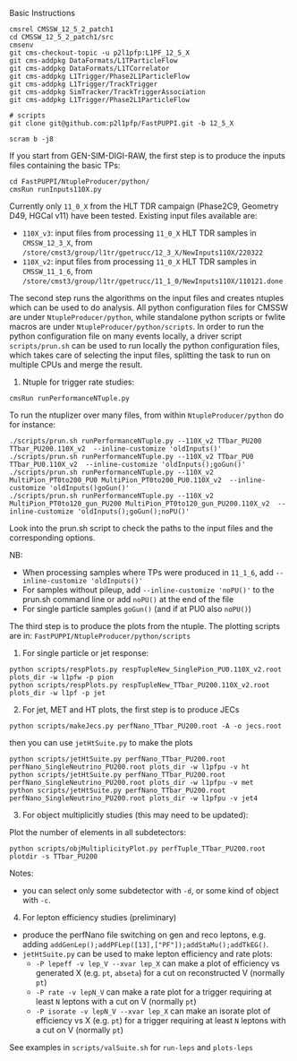 Basic Instructions

```
cmsrel CMSSW_12_5_2_patch1
cd CMSSW_12_5_2_patch1/src
cmsenv
git cms-checkout-topic -u p2l1pfp:L1PF_12_5_X
git cms-addpkg DataFormats/L1TParticleFlow
git cms-addpkg DataFormats/L1TCorrelator
git cms-addpkg L1Trigger/Phase2L1ParticleFlow
git cms-addpkg L1Trigger/TrackTrigger
git cms-addpkg SimTracker/TrackTriggerAssociation
git cms-addpkg L1Trigger/Phase2L1ParticleFlow

# scripts
git clone git@github.com:p2l1pfp/FastPUPPI.git -b 12_5_X

scram b -j8
```

If you start from GEN-SIM-DIGI-RAW, the first step is to produce the inputs files containing the basic TPs:
```
cd FastPUPPI/NtupleProducer/python/
cmsRun runInputs110X.py 
```
Currently only  `11_0_X` from the HLT TDR campaign (Phase2C9, Geometry D49, HGCal v11) have been tested.
Existing input files available are:
 * `110X_v3`:  input files from processing `11_0_X` HLT TDR samples in `CMSSW_12_3_X`, from `/store/cmst3/group/l1tr/gpetrucc/12_3_X/NewInputs110X/220322`
 * `110X_v2`:  input files from processing `11_0_X` HLT TDR samples in `CMSSW_11_1_6`, from `/store/cmst3/group/l1tr/gpetrucc/11_1_0/NewInputs110X/110121.done`

The second step runs the algorithms on the input files and creates ntuples which can be used to do analysis.
All python configuration files for CMSSW are under `NtupleProducer/python`, while standalone python scripts or fwlite macros are under `NtupleProducer/python/scripts`. 
In order to run the python configuration file on many events locally, a driver script `scripts/prun.sh` can be used to run locally the python configuration files, which takes care of selecting the input files, splitting the task to run on multiple CPUs and merge the result.

1) Ntuple for trigger rate studies:

```
cmsRun runPerformanceNTuple.py
```

To run the ntuplizer over many files, from within `NtupleProducer/python` do for instance:
```
./scripts/prun.sh runPerformanceNTuple.py --110X_v2 TTbar_PU200 TTbar_PU200.110X_v2  --inline-customize 'oldInputs()'
./scripts/prun.sh runPerformanceNTuple.py --110X_v2 TTbar_PU0 TTbar_PU0.110X_v2  --inline-customize 'oldInputs();goGun()'
./scripts/prun.sh runPerformanceNTuple.py --110X_v2 MultiPion_PT0to200_PU0 MultiPion_PT0to200_PU0.110X_v2  --inline-customize 'oldInputs()goGun()'
./scripts/prun.sh runPerformanceNTuple.py --110X_v2 MultiPion_PT0to120_gun_PU200 MultiPion_PT0to120_gun_PU200.110X_v2  --inline-customize 'oldInputs();goGun();noPU()'
```
Look into the prun.sh script to check the paths to the input files and the corresponding options.

NB: 
   * When processing samples where TPs were produced in `11_1_6`, add `--inline-customize 'oldInputs()'`
   * For samples without pileup, add  `--inline-customize 'noPU()'` to the prun.sh command line or add `noPU()` at the end of the file
   * For single particle samples `goGun()` (and if at PU0 also `noPU()`)


The third step is to produce the plots from the ntuple. The plotting scripts are in:
```FastPUPPI/NtupleProducer/python/scripts```

1) For single particle or jet response:

```
python scripts/respPlots.py respTupleNew_SinglePion_PU0.110X_v2.root plots_dir -w l1pfw -p pion
python scripts/respPlots.py respTupleNew_TTbar_PU200.110X_v2.root plots_dir -w l1pf -p jet
```

2) For jet, MET and HT plots, the first step is to produce JECs
```
python scripts/makeJecs.py perfNano_TTbar_PU200.root -A -o jecs.root
```
then you can use `jetHtSuite.py` to make the plots

```
python scripts/jetHtSuite.py perfNano_TTbar_PU200.root perfNano_SingleNeutrino_PU200.root plots_dir -w l1pfpu -v ht
python scripts/jetHtSuite.py perfNano_TTbar_PU200.root perfNano_SingleNeutrino_PU200.root plots_dir -w l1pfpu -v met
python scripts/jetHtSuite.py perfNano_TTbar_PU200.root perfNano_SingleNeutrino_PU200.root plots_dir -w l1pfpu -v jet4
```

3) For object multiplicitly studies (this may need to be updated):

Plot the number of elements in all subdetectors: 
```
python scripts/objMultiplicityPlot.py perfTuple_TTbar_PU200.root  plotdir -s TTbar_PU200  
```
Notes:
 * you can select only some subdetector with `-d`, or some kind of object with `-c`.

4) For lepton efficiency studies (preliminary)

* produce the perfNano file switching on gen and reco leptons, e.g. adding `addGenLep();addPFLep([13],["PF"]);addStaMu();addTkEG()`.
* `jetHtSuite.py` can be used to make lepton efficiency and rate plots:
  * `-P lepeff -v lep_V --xvar lep_X` can make a plot of efficiency vs generated X (e.g. `pt`, `abseta`) for a cut on reconstructed V (normally `pt`)
  * `-P rate -v lepN_V` can make a rate plot for a trigger requiring at least `N` leptons with a cut on V (normally `pt`)
  * `-P isorate -v lepN_V --xvar lep_X`  can make an isorate plot of efficiency vs X (e.g. `pt`) for a trigger requiring at least `N` leptons with a cut on V (normally `pt`)

See examples in `scripts/valSuite.sh` for `run-leps` and `plots-leps` 

